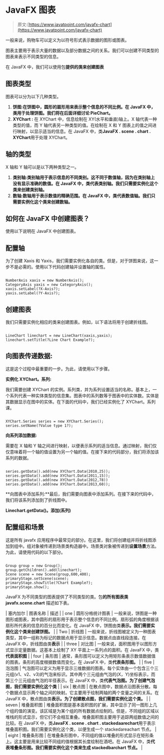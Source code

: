 # JavaFX 图表

> 原文:[https://www.javatpoint.com/javafx-chart](https://www.javatpoint.com/javafx-chart)

一般来说，购物车可以定义为以符号形式表示数据的图形或图表。

图表主要用于表示大量的数据以及部分数据之间的关系。我们可以创建不同类型的图表来表示不同类型的信息。

在 JavaFX 中，我们可以使用包**提供的类来创建图表**

## 图表类型

图表可以分为以下几种类型。

1.  **饼图:**在饼图中，圆形的扇形用来表示整个信息的不同比例。在 JavaFX 中，类**用于处理饼图。我们将在后面详细讨论 PieChart。**
2.  **XYChart :** 在 XYChart 中，信息绘制在 XY(水平和垂直)轴上。X 轴代表一种类型的值，而 Y 轴代表另一种类型的值。在绘制在 X 和 Y 图表上的值之间进行映射，以显示适当的信息。在 JavaFX 中，类**JavaFX . scene . chart . XYChart**用于处理 XYChart。

## 轴的类型

X 轴和 Y 轴可以是以下两种类型之一。

1.  **类别轴:**类别轴用于表示信息的不同类别。这不同于数值轴，因为在类别轴上没有显示准确的数值。在 JavaFX 中，类**代表类别轴。我们只需要实例化这个类来创建类别轴。**
2.  **数轴:**数轴用于表示数值的精确范围。在 JavaFX 中，类**代表数值轴。我们只需要实例化这个类来创建数轴。**

## 如何在 JavaFX 中创建图表？

使用以下说明在 JavaFX 中创建图表。

## 配置轴

为了创建 Xaxis 和 Yaxis，我们需要实例化各自的类。但是，对于饼图来说，这一步不是必需的。使用以下代码创建轴并设置轴的属性。

```

NumberAxis xaxis = new NumberAxis();
CategoryAxis yaxis = new CategoryAxis();
xaxis.setLabel(?X-Axis?);
yaxis.setLabel(?Y-Axis?);  

```

## 创建图表

我们只需要实例化相应的类来创建图表。例如，以下语法将用于创建折线图。

```

LineChart linechart = new LineChart(xaxis,yaxis);
linechart.setTitle(?Line Chart Example?); 

```

## 向图表传递数据:

这是这个过程中最重要的一步。为此，请使用以下步骤。

**实例化 XYChart。系列:**

我们需要创建 XYChart 的实例。系列类，并为系列设置适当的名称。基本上，一个系列代表一种实体类型的信息集。图表中的系列数等于图表中的实体数。实体是其数据显示在图中的实体。在下面的代码中，我们已经实例化了 XYChart。系列课。

```

XYChart.Series series = new XYChart.Series();
series.setName(?Value type 1?);   

```

**向系列添加数据:**

需要在 X 轴和 Y 轴之间进行映射，以便表示系列的适当信息。通过映射，我们仅仅意味着将一个轴的值设置为另一个轴的值。在接下来的代码部分，我们将添加该系列的数据。

```

series.getData().add(new XYChart.Data(2010,25)); series.getData().add(new XYChart.Data(2011,15));
series.getData().add(new XYChart.Data(2012,78))
series.getData().add(new XYChart.Data(2013,60));

```

**向图表中添加系列:**最后，我们需要向图表中添加系列。在接下来的代码中，我们将该系列添加到了折线图中。

**Linechart.getData()。添加(系列)**

## 配置组和场景

这是所有 javafx 应用程序中最常见的部分。在这里，我们将创建组并将折线图添加到组中。组对象被传递到场景类构造器中。场景类对象被传递到**设置场景**方法。为此，请使用代码的以下部分。

```

Group group = new Group();
group.getChildren().add(linechart);
Scene scene = new Scene(group,600,400);
primaryStage.setScene(scene);
primaryStage.showTitle(?Chart Example?);
primaryStage.show();

```

JavaFX 为不同类型的图表提供了不同类型的类。包**的所有图表类 javafx.scene.chart** 描述如下表。

| 塞内加尔 | 图表名称 | 描述 |
| one | 圆形分格统计图表 | 一般来说，饼图是一种图形或图表，其中圆形的扇形用于表示整个信息的不同比例。扇形弧的角度根据该扇形所代表的信息的百分比而变化。在 JavaFX 中，饼图由类**表示。我们需要实例化这个类来创建饼图。** |
| Two | 折线图 | 一般来说，折线图被定义为一种图表类型，其中一组称为标记的数据点用于显示信息。数据点由直线段连接。在 JavaFX 中，折线图由类**表示** |
| three | 对比图 | 一般来说，面积图用于以图形方式显示定量数据。这基本上绘制了 XY 平面上一系列点的面积。在 JavaFX 中，类**代表面积图** |
| four | 条形图 | 通常，条形图可以定义为用矩形条表示数值数据值的图表。条形的高度根据数值而变化。在 JavaFX 中，类**代表条形图。** |
| five | 泡泡图 | 气泡图可以定义为用于显示三维数据的图表。每个实体由一个包含三个三元组(v1、v2、v3)的气泡来标识。其中两个三元组由气泡的(X，Y)坐标表示，而第三个三元组由气泡的半径表示。在 JavaFX 中，类**代表气泡图。为了创建气泡图，我们需要实例化这个类** |
| six | 散点图 | 在散点图中，数据点沿图表分散。每个数据点显示两个轴之间的映射。它主要用于绘制两轴的两个变量之间的关系。在 JavaFX 中，散点图由类**表示。为了创建散点图，我们需要实例化这个类。** |
| seven | 堆叠面积图 | 堆叠面积图是基本面积图的扩展，其中显示了同一图形上几个组的值的演变。该区域是为某个组的所有数据点绘制的。但是，不同组的区域以堆栈的形式显示，但它们不会相互重叠。堆叠面积图主要用于追踪两组数值之间的比较。在 JavaFX 中，类**JavaFX . scene . chart . stackedaarechart**用于表示堆叠面积图。我们需要实例化这个类，以便生成一个 stackedareachart 节点。 |
| eight | 堆叠条形图 | 在堆叠条形图中，不同组的值以堆叠的形式显示在矩形条上。这主要是用来比较不同组的值根据其长度绘制在酒吧。在 JavaFX 中，类**代表堆叠条形图。我们需要实例化这个类来生成 stackedbarchart 节点。** |